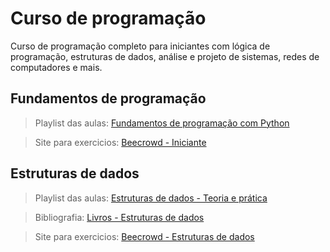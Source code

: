 # Curso de programação

Curso de programação completo para iniciantes com lógica de programação, estruturas de dados, análise e projeto de sistemas, redes de computadores e mais.

## Fundamentos de programação 

> Playlist das aulas: [Fundamentos de programação com Python](https://www.youtube.com/playlist?list=PLK2-hfHBfwt_saguX_GW7WULzDZkb2cVY)

> Site para exercicios: [Beecrowd - Iniciante](https://www.beecrowd.com.br/judge/pt/problems/index/1)

## Estruturas de dados

> Playlist das aulas: [Estruturas de dados - Teoria e prática](https://www.youtube.com/)

> Bibliografia: [Livros - Estruturas de dados](https://github.com/tibetteixeira/curso-programacao)

> Site para exercicios: [Beecrowd - Estruturas de dados](https://www.beecrowd.com.br/judge/pt/problems/index/4)



